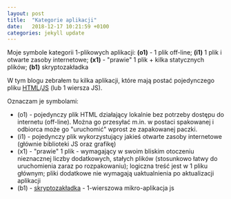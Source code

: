 ```yaml
---
layout: post
title:  "Kategorie aplikacji"
date:   2018-12-17 10:21:59 +0100
categories: jekyll update
---
```

Moje symbole kategorii 1-plikowych aplikacji: **(o1)** - 1 plik off-line; **(i1)** 1 plik i otwarte zasoby internetowe; **(x1)** - "prawie" 1 plik + kilka statycznych plików; **(b1)** skryptozakładka


W tym blogu zebrałem tu kilka aplikacji, które mają postać pojedynczego pliku [HTML](https://pl.wikipedia.org/wiki/HTML)/[JS](https://pl.wikipedia.org/wiki/JavaScript) (lub 1 wiersza JS).

Oznaczam je symbolami:
- (o1) - pojedynczy plik HTML działający lokalnie bez potrzeby dostępu do internetu (off-line). Można go przesyłać m.in. w postaci spakowanej i odbiorca może go "uruchomić" wprost ze zapakowanej paczki.
- (i1) - pojedynczy plik wykorzystujący jakieś otwarte zasoby internetowe (głównie biblioteki JS oraz grafikę)
- (x1) - "prawie" 1 plik - wymagający w swoim bliskim otoczeniu nieznacznej liczby dodatkowych, stałych plików (stosunkowo łatwy do uruchomienia zaraz po rozpakowaniu); logiczna treść jest w 1 pliku głównym; pliki dodatkowe nie wymagają uaktualnienia po aktualizacji aplikacji
- (b1) - [skryptozakładka](https://pl.wikipedia.org/wiki/Skryptozak%C5%82adka) - 1-wierszowa mikro-aplikacja js 


